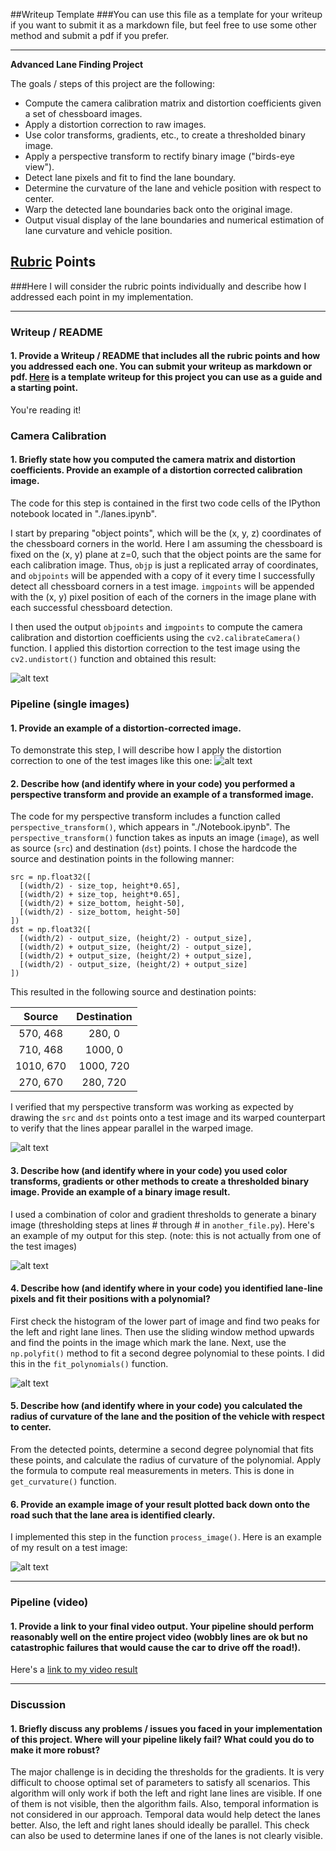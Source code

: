 ##Writeup Template
###You can use this file as a template for your writeup if you want to submit it as a markdown file, but feel free to use some other method and submit a pdf if you prefer.

---

**Advanced Lane Finding Project**

The goals / steps of this project are the following:

* Compute the camera calibration matrix and distortion coefficients given a set of chessboard images.
* Apply a distortion correction to raw images.
* Use color transforms, gradients, etc., to create a thresholded binary image.
* Apply a perspective transform to rectify binary image ("birds-eye view").
* Detect lane pixels and fit to find the lane boundary.
* Determine the curvature of the lane and vehicle position with respect to center.
* Warp the detected lane boundaries back onto the original image.
* Output visual display of the lane boundaries and numerical estimation of lane curvature and vehicle position.

[//]: # (Image References)

[image1]: ./output_images/test_undistort.png "Undistorted"
[image2]: ./output_images/drawQuad.png "Road Transformed"
[image3]: ./output_images/perspective.png "Warp Example"
[image4]: ./output_images/binary.png "Binary Example"
[image5]: ./output_images/test_window.jpg "Fit Visual"
[image6]: ./output_images/example_output.jpg "Output"
[video1]: ./project_video.mp4 "Video"

## [Rubric](https://review.udacity.com/#!/rubrics/571/view) Points
###Here I will consider the rubric points individually and describe how I addressed each point in my implementation.  

---
### Writeup / README

#### 1. Provide a Writeup / README that includes all the rubric points and how you addressed each one.  You can submit your writeup as markdown or pdf.  [Here](https://github.com/udacity/CarND-Advanced-Lane-Lines/blob/master/writeup_template.md) is a template writeup for this project you can use as a guide and a starting point.  

You're reading it!
### Camera Calibration

#### 1. Briefly state how you computed the camera matrix and distortion coefficients. Provide an example of a distortion corrected calibration image.

The code for this step is contained in the first two code cells of the IPython notebook located in "./lanes.ipynb".  

I start by preparing "object points", which will be the (x, y, z) coordinates of the chessboard corners in the world. Here I am assuming the chessboard is fixed on the (x, y) plane at z=0, such that the object points are the same for each calibration image.  Thus, `objp` is just a replicated array of coordinates, and `objpoints` will be appended with a copy of it every time I successfully detect all chessboard corners in a test image.  `imgpoints` will be appended with the (x, y) pixel position of each of the corners in the image plane with each successful chessboard detection.  

I then used the output `objpoints` and `imgpoints` to compute the camera calibration and distortion coefficients using the `cv2.calibrateCamera()` function.  I applied this distortion correction to the test image using the `cv2.undistort()` function and obtained this result: 

![alt text][image1]

### Pipeline (single images)

#### 1. Provide an example of a distortion-corrected image.
To demonstrate this step, I will describe how I apply the distortion correction to one of the test images like this one:
![alt text][image2]

#### 2. Describe how (and identify where in your code) you performed a perspective transform and provide an example of a transformed image.


The code for my perspective transform includes a function called `perspective_transform()`, which appears in "./Notebook.ipynb".  The `perspective_transform()` function takes as inputs an image (`image`), as well as source (`src`) and destination (`dst`) points.  I chose the hardcode the source and destination points in the following manner:

```
src = np.float32([
  [(width/2) - size_top, height*0.65],
  [(width/2) + size_top, height*0.65],
  [(width/2) + size_bottom, height-50],
  [(width/2) - size_bottom, height-50]
])
dst = np.float32([
  [(width/2) - output_size, (height/2) - output_size],
  [(width/2) + output_size, (height/2) - output_size],
  [(width/2) + output_size, (height/2) + output_size],
  [(width/2) - output_size, (height/2) + output_size]
])

```
This resulted in the following source and destination points:

| Source        | Destination   |
|:-------------:|:-------------:|
| 570, 468      | 280, 0        |
| 710, 468      | 1000, 0       |
| 1010, 670     | 1000, 720     |
| 270, 670      | 280, 720      |

I verified that my perspective transform was working as expected by drawing the `src` and `dst` points onto a test image and its warped counterpart to verify that the lines appear parallel in the warped image.

![alt text][image3]

#### 3. Describe how (and identify where in your code) you used color transforms, gradients or other methods to create a thresholded binary image.  Provide an example of a binary image result.
I used a combination of color and gradient thresholds to generate a binary image (thresholding steps at lines # through # in `another_file.py`).  Here's an example of my output for this step.  (note: this is not actually from one of the test images)

![alt text][image4]

#### 4. Describe how (and identify where in your code) you identified lane-line pixels and fit their positions with a polynomial?

First check the histogram of the lower part of image and find two peaks for the left and right lane lines. Then use the sliding window method upwards and find the points in the image which mark the lane. Next, use the `np.polyfit()` method to fit a second degree polynomial to these points. I did this in the `fit_polynomials()` function.

![alt text][image5]

#### 5. Describe how (and identify where in your code) you calculated the radius of curvature of the lane and the position of the vehicle with respect to center.

From the detected points, determine a second degree polynomial that fits these points, and calculate the radius of curvature of the polynomial. Apply the formula to compute real measurements in meters. This is done in `get_curvature()` function.

#### 6. Provide an example image of your result plotted back down onto the road such that the lane area is identified clearly.

I implemented this step in the function `process_image()`.  Here is an example of my result on a test image:

![alt text][image6]

---

### Pipeline (video)

#### 1. Provide a link to your final video output.  Your pipeline should perform reasonably well on the entire project video (wobbly lines are ok but no catastrophic failures that would cause the car to drive off the road!).

Here's a [link to my video result](./project_video_out.mp4)

---

### Discussion

#### 1. Briefly discuss any problems / issues you faced in your implementation of this project.  Where will your pipeline likely fail?  What could you do to make it more robust?

The major challenge is in deciding the thresholds for the gradients. It is very difficult to choose optimal set of parameters to satisfy all scenarios. This algorithm will only work if both the left and right lane lines are visible. If one of them is not visible, then the algorithm fails. Also, temporal information is not considered in our approach. Temporal data would help detect the lanes better. 
Also, the left and right lanes should ideally be parallel. This check can also be used to determine lanes if one of the lanes is not clearly visible. 

